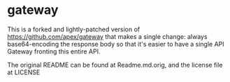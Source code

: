 # gateway

This is a forked and lightly-patched version of https://github.com/apex/gateway
that makes a single change: always base64-encoding the response body so that
it's easier to have a single API Gateway fronting this entire API.

The original README can be found at Readme.md.orig, and the license file at LICENSE
